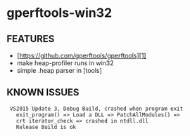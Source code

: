 # gperftools-win32

## FEATURES

 * [https://github.com/gperftools/gperftools][1]
 * make heap-profiler runs in win32
 * simple .heap parser in [tools]

## KNOWN ISSUES

```
 VS2015 Update 3, Debug Build, crashed when program exit
   exit_program() => Load a DLL => PatchAllModules() =>
   crt iterator_check => crashed in ntdll.dll
   Release Build is ok
```

[1]:https://github.com/gperftools/gperftools
